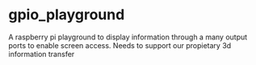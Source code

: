 # gpio_playground
A raspberry pi playground to display information through a many output ports to enable screen access. Needs to support our propietary 3d information transfer